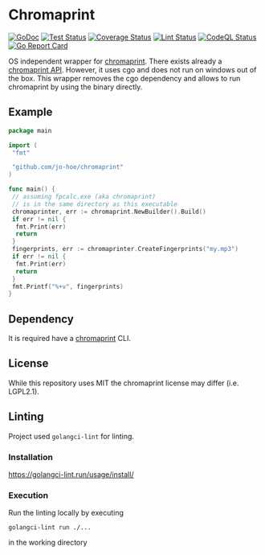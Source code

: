 # Chromaprint

[![GoDoc](https://godoc.org/github.com/jo-hoe/chromaprint?status.svg)](https://godoc.org/github.com/jo-hoe/chromaprint)
[![Test Status](https://github.com/jo-hoe/chromaprint/workflows/test/badge.svg)](https://github.com/jo-hoe/chromaprint/actions?workflow=test)
[![Coverage Status](https://coveralls.io/repos/github/jo-hoe/chromaprint/badge.svg?branch=main)](https://coveralls.io/github/jo-hoe/chromaprint?branch=main)
[![Lint Status](https://github.com/jo-hoe/chromaprint/workflows/lint/badge.svg)](https://github.com/jo-hoe/chromaprint/actions?workflow=lint)
[![CodeQL Status](https://github.com/jo-hoe/chromaprint/workflows/CodeQL/badge.svg)](https://github.com/jo-hoe/chromaprint/actions?workflow=CodeQL)
[![Go Report Card](https://goreportcard.com/badge/github.com/jo-hoe/chromaprint)](https://goreportcard.com/report/github.com/jo-hoe/chromaprint)

OS independent wrapper for [chromaprint](https://github.com/acoustid/chromaprint).
There exists already a [chromaprint API](https://github.com/go-fingerprint/gochroma).
However, it uses cgo and does not run on windows out of the box.
This wrapper removes the cgo dependency and allows to run chromaprint by using the binary directly.

## Example

```go
package main

import (
 "fmt"

 "github.com/jo-hoe/chromaprint"
)

func main() {
 // assuming fpcalc.exe (aka chromaprint)
 // is in the same directory as this executable
 chromaprinter, err := chromaprint.NewBuilder().Build()
 if err != nil {
  fmt.Print(err)
  return
 }
 fingerprints, err := chromaprinter.CreateFingerprints("my.mp3")
 if err != nil {
  fmt.Print(err)
  return
 }
 fmt.Printf("%+v", fingerprints)
}

```

## Dependency

It is required have a [chromaprint](https://acoustid.org/chromaprint) CLI.

## License

While this repository uses MIT the chromaprint license may differ (i.e. LGPL2.1).

## Linting

Project used `golangci-lint` for linting.

### Installation

<https://golangci-lint.run/usage/install/>

### Execution

Run the linting locally by executing

```cli
golangci-lint run ./...
```

in the working directory
